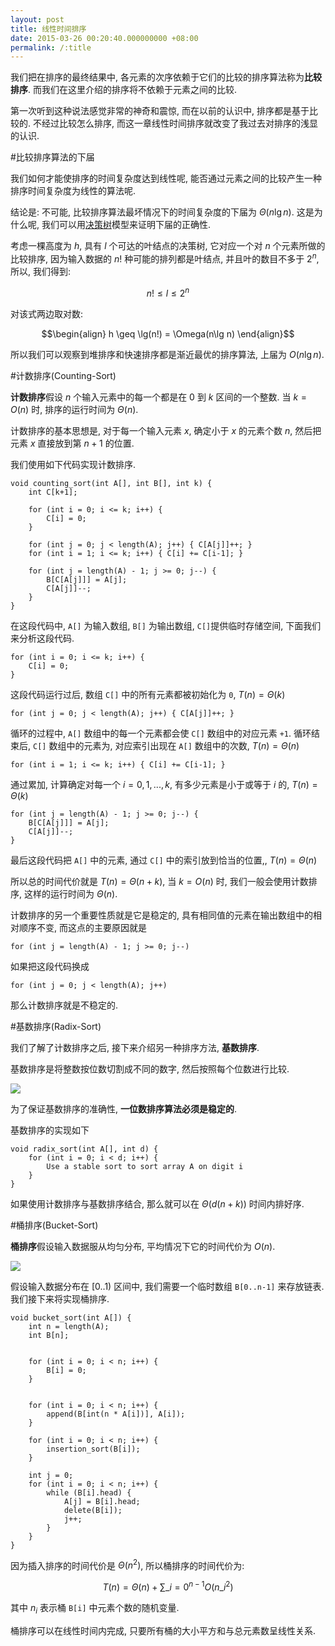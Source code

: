 ```yaml
---
layout: post
title: 线性时间排序
date: 2015-03-26 00:20:40.000000000 +08:00
permalink: /:title
---
```



我们把在排序的最终结果中, 各元素的次序依赖于它们的比较的排序算法称为**比较排序**. 而我们在这里介绍的排序将不依赖于元素之间的比较.

第一次听到这种说法感觉非常的神奇和震惊, 而在以前的认识中, 排序都是基于比较的. 不经过比较怎么排序, 而这一章线性时间排序就改变了我过去对排序的浅显的认识.

#比较排序算法的下届

我们如何才能使排序的时间复杂度达到线性呢, 能否通过元素之间的比较产生一种排序时间复杂度为线性的算法呢.

结论是: 不可能, 比较排序算法最坏情况下的时间复杂度的下届为 $\Theta\left(n\lg n\right)$. 这是为什么呢, 我们可以用[决策树](http://zh.wikipedia.org/wiki/%E5%86%B3%E7%AD%96%E6%A0%91)模型来证明下届的正确性.

考虑一棵高度为 $h$, 具有 $l$ 个可达的叶结点的决策树, 它对应一个对 $n$ 个元素所做的比较排序, 因为输入数据的 $n!$ 种可能的排列都是叶结点, 并且叶的数目不多于 ${2}^{n}$, 所以, 我们得到:

$$n! \leq l \leq {2}^{n}$$

对该式两边取对数:


$$\begin{align}
	h \geq \lg(n!) = \Omega(n\lg n)
   \end{align}$$
   
所以我们可以观察到堆排序和快速排序都是渐近最优的排序算法, 上届为 $O(n \lg n)$.

#计数排序(Counting-Sort)

**计数排序**假设 $n$ 个输入元素中的每一个都是在 $0$ 到 $k$ 区间的一个整数. 当 $k=O(n)$ 时, 排序的运行时间为 $\Theta(n)$.

计数排序的基本思想是, 对于每一个输入元素 $x$, 确定小于 $x$ 的元素个数 $n$, 然后把元素 $x$ 直接放到第 $n+1$ 的位置.

我们使用如下代码实现计数排序.

~~~
void counting_sort(int A[], int B[], int k) {
    int C[k+1];
    
    for (int i = 0; i <= k; i++) {
        C[i] = 0;
    }

    for (int j = 0; j < length(A); j++) { C[A[j]]++; }
    for (int i = 1; i <= k; i++) { C[i] += C[i-1]; }
    
    for (int j = length(A) - 1; j >= 0; j--) {
        B[C[A[j]]] = A[j];
        C[A[j]]--;
    }
}
~~~

在这段代码中, `A[]` 为输入数组, `B[]` 为输出数组, `C[]`提供临时存储空间, 下面我们来分析这段代码.

~~~
for (int i = 0; i <= k; i++) {
    C[i] = 0;
}
~~~

这段代码运行过后, 数组 `C[]` 中的所有元素都被初始化为 `0`, $T(n)=\Theta(k)$

~~~
for (int j = 0; j < length(A); j++) { C[A[j]]++; }
~~~

循环的过程中, `A[]` 数组中的每一个元素都会使 `C[]` 数组中的对应元素 `+1`. 循环结束后, `C[]` 数组中的元素为, 对应索引出现在 `A[]` 数组中的次数, $T(n)=\Theta(n)$

~~~
for (int i = 1; i <= k; i++) { C[i] += C[i-1]; }
~~~

通过累加, 计算确定对每一个 $i=0, 1, ..., k$, 有多少元素是小于或等于 $i$ 的, $T(n)=\Theta(k)$

~~~
for (int j = length(A) - 1; j >= 0; j--) {
    B[C[A[j]]] = A[j];
    C[A[j]]--;
}
~~~

最后这段代码把 `A[]` 中的元素, 通过 `C[]` 中的索引放到恰当的位置,, $T(n)=\Theta(n)$

所以总的时间代价就是 $T(n)=\Theta(n+k)$, 当 $k=O(n)$ 时, 我们一般会使用计数排序, 这样的运行时间为 $\Theta(n)$.

计数排序的另一个重要性质就是它是稳定的, 具有相同值的元素在输出数组中的相对顺序不变, 而这点的主要原因就是

~~~
for (int j = length(A) - 1; j >= 0; j--)
~~~

如果把这段代码换成

~~~
for (int j = 0; j < length(A); j++)
~~~

那么计数排序就是不稳定的.

#基数排序(Radix-Sort)

我们了解了计数排序之后, 接下来介绍另一种排序方法, **基数排序**.

基数排序是将整数按位数切割成不同的数字, 然后按照每个位数进行比较.

<img src="http://deltax.qiniudn.com/radix-sort.png?attname=&e=1427369778&token=YJb_IPQrTSw1ox9LenQDH1HRcgHii9w_bp9ddmcz:d-0v6wSh1j09MH_agrIH_Q0DrN0" style="display:block;margin:auto"/>

为了保证基数排序的准确性, **一位数排序算法必须是稳定的**.

基数排序的实现如下

~~~
void radix_sort(int A[], int d) {
	for (int i = 0; i < d; i++) {
		Use a stable sort to sort array A on digit i
	}
}
~~~

如果使用计数排序与基数排序结合, 那么就可以在 $\Theta(d(n+k))$ 时间内排好序.


#桶排序(Bucket-Sort)

**桶排序**假设输入数据服从均匀分布, 平均情况下它的时间代价为 $O(n)$.


<img src="http://deltax.qiniudn.com/bucket-sort.png?attname=&e=1427371034&token=YJb_IPQrTSw1ox9LenQDH1HRcgHii9w_bp9ddmcz:D0HE4QlDxJZ455IPQX7uhNNJ_aA" style="display:block;margin:auto"/>

假设输入数据分布在 $[0..1)$ 区间中, 我们需要一个临时数组 `B[0..n-1]` 来存放链表. 我们接下来将实现桶排序.

~~~
void bucket_sort(int A[]) {
    int n = length(A);
    int B[n];

    
    for (int i = 0; i < n; i++) {
        B[i] = 0;
    }

    
    for (int i = 0; i < n; i++) {
        append(B[int(n * A[i])], A[i]);
    }

    for (int i = 0; i < n; i++) {
        insertion_sort(B[i]);
    } 

    int j = 0;
    for (int i = 0; i < n; i++) {
        while (B[i].head) {
            A[j] = B[i].head;
            delete(B[i]);
            j++;
        }
    }
}
~~~

因为插入排序的时间代价是 $\Theta(n^2)$, 所以桶排序的时间代价为:


$$T(n) = \Theta(n) + \sum\_{i=0}^{n-1}{O({n}\_{i}^2)}$$


其中 ${n}_{i}$ 表示桶 `B[i]` 中元素个数的随机变量.

桶排序可以在线性时间内完成, 只要所有桶的大小平方和与总元素数呈线性关系.

